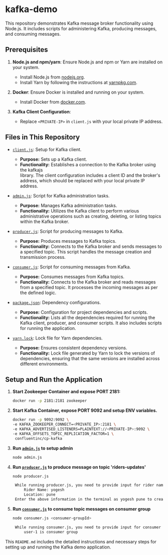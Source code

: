 # kafka-demo

This repository demonstrates Kafka message broker functionality using Node.js. It includes scripts for administering Kafka, producing messages, and consuming messages.


## Prerequisites

1. **Node.js and npm/yarn**: Ensure Node.js and npm or Yarn are installed on your system.
   - Install Node.js from [nodejs.org](https://nodejs.org/).
   - Install Yarn by following the instructions at [yarnpkg.com](https://yarnpkg.com/).

2. **Docker**: Ensure Docker is installed and running on your system.
   - Install Docker from [docker.com](https://www.docker.com/).

3. **Kafka Client Configuration**:
   - Replace `<PRIVATE-IP>` in `client.js` with your local private IP address.


## Files in This Repository

- [`client.js`](https://github.com/yogeshjanrao/kafka-demo/blob/master/client.js): Setup for Kafka client.
    - **Purpose:** Sets up a Kafka client.
    - **Functionality:** Establishes a connection to the Kafka broker using the kafkajs     
                         library. The client configuration includes a client ID and the broker's address, which should be replaced with your local private IP address.

- [`admin.js`](https://github.com/yogeshjanrao/kafka-demo/blob/master/admin.js): Script for Kafka administration tasks.
    - **Purpose:** Manages Kafka administration tasks.
    - **Functionality:** Utilizes the Kafka client to perform various administrative 
                         operations such as creating, deleting, or listing topics within the Kafka broker.

- [`producer.js`](https://github.com/yogeshjanrao/kafka-demo/blob/master/producer.js): Script for producing messages to Kafka.
    - **Purpose:** Produces messages to Kafka topics.
    - **Functionality:** Connects to the Kafka broker and sends messages to a specified 
                         topic. This script handles the message creation and transmission process.

- [`consumer.js`](https://github.com/yogeshjanrao/kafka-demo/blob/master/consumer.js): Script for consuming messages from Kafka.
    - **Purpose:** Consumes messages from Kafka topics.
    - **Functionality:** Connects to the Kafka broker and reads messages from a specified 
                         topic. It processes the incoming messages as per the defined logic.

- [`package.json`](https://github.com/yogeshjanrao/kafka-demo/blob/master/package.json): Dependency configurations.
    - **Purpose:** Configuration for project dependencies and scripts.
    - **Functionality:** Lists all the dependencies required for running the Kafka client, 
                         producer, and consumer scripts. It also includes scripts for running the application.


- [`yarn.lock`](https://github.com/yogeshjanrao/kafka-demo/blob/master/yarn.lock): Lock file for Yarn dependencies.
    - **Purpose:** Ensures consistent dependency versions.
    - **Functionality:** Lock file generated by Yarn to lock the versions of dependencies, 
                         ensuring that the same versions are installed across different environments.


## Setup and Run the Application

1. **Start Zookeeper Container and expose PORT 2181:**
   ```bash
   docker run -p 2181:2181 zookeeper 

2. **Start Kafka Container, expose PORT 9092 and setup ENV variables.**
   ```bash
   docker run -p 9092:9092 \
   -e KAFKA_ZOOKEEPER_CONNECT=<PRIVATE_IP>:2181 \
   -e KAFKA_ADVERTISED_LISTENERS=PLAINTEXT://<PRIVATE-IP>:9092 \
   -e KAFKA_OFFSETS_TOPIC_REPLICATION_FACTOR=1 \
    confluentinc/cp-kafka

3. **Run [`admin.js`](https://github.com/yogeshjanrao/kafka-demo/blob/master/admin.js) to   setup admin**
   ```bash
   node admin.js
4. **Run [`producer.js`](https://github.com/yogeshjanrao/kafka-demo/blob/master/producer.js) to produce message on topic 'riders-updates'**
   ```bash
   node producer.js 

    While running producer.js, you need to provide input for rider name and location. For example:
        Rider Name: yogesh
        Location: pune
    Enter the above information in the terminal as yogesh pune to create a message for the consumer.

5. **Run [`consumer.js`](https://github.com/yogeshjanrao/kafka-demo/blob/master/consumer.js) to consume topic messages on consumer group**
   ```bash
   node consumer.js <consumer-groupId>

    While running consumer.js, you need to provide input for consumer group. For example:
        user-1 is consumer group 

This `README.md` includes the detailed instructions and necessary steps for setting up and running the Kafka demo application.